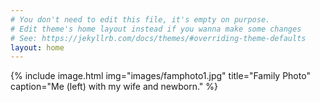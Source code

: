 ```yaml
---
# You don't need to edit this file, it's empty on purpose.
# Edit theme's home layout instead if you wanna make some changes
# See: https://jekyllrb.com/docs/themes/#overriding-theme-defaults
layout: home
--- 
```

{% include image.html
    img="images/famphoto1.jpg"
    title="Family Photo"
    caption="Me (left) with my wife and newborn." %}
